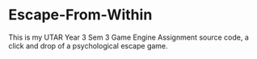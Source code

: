 # Escape-From-Within
This is my UTAR Year 3 Sem 3 Game Engine Assignment source code, a click and drop of a psychological escape game.
